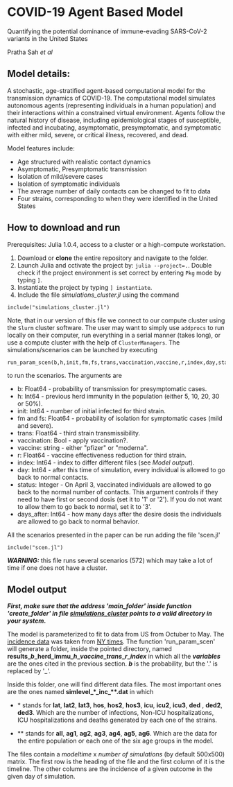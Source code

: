 # COVID-19 Agent Based Model
Quantifying the potential dominance of immune-evading SARS-CoV-2 variants in the United States

Pratha Sah *et al*

## Model details:
A stochastic, age-stratified agent-based computational model for the transmission dynamics of COVID-19. The computational model simulates autonomous agents (representing individuals in a human population) and their interactions within a constrained virtual environment. Agents follow the natural history of disease, including epidemiological stages of susceptible, infected and incubating, asymptomatic, presymptomatic, and symptomatic with either mild, severe, or critical illness, recovered, and dead.

Model features include:

- Age structured with realistic contact dynamics
- Asymptomatic, Presymptomatic transmission
- Isolation of mild/severe cases
- Isolation of symptomatic individuals
- The average number of daily contacts can be changed to fit to data
- Four strains, corresponding to when they were identified in the United States

## How to download and run

Prerequisites: Julia 1.0.4, access to a cluster or a high-compute workstation. 

1) Download or **clone** the entire repository and navigate to the folder.
2) Launch Julia and cctivate the project by: `julia --project=.`. Double check if the project environment is set correct by entering `Pkg` mode by typing `]`. 
3) Instantiate the project by typing `] instantiate`.
4) Include the file *simulations_cluster.jl* using the command
```
include("simulations_cluster.jl")
```
Note, that in our version of this file we connect to our compute cluster using the `Slurm` cluster software. The user may want to simply use `addprocs` to run locally on their computer, run everything in a serial manner (takes long), or use a compute cluster with the help of `ClusterManagers`. The simulations/scenarios can be launched by executing 

```
run_param_scen(b,h,init,fm,fs,trans,vaccination,vaccine,r,index,day,status,days_after)
```

to run the scenarios. The arguments are

- b: Float64 \- probability of transmission for presymptomatic cases.
- h: Int64 \- previous herd immunity in the population (either 5, 10, 20, 30 or 50%).
- init: Int64 \- number of initial infected for third strain.
- fm and fs: Float64 \- probability of isolation for symptomatic cases (mild and severe).
- trans: Float64 \- third strain transmissibility.
- vaccination: Bool \- apply vaccination?.
- vaccine: string \- either \"pfizer\" or \"moderna\".
- r: Float64 \- vaccine effectiveness reduction for third strain.
- index: Int64 \- index to differ different files (see *Model output*).
- day: Int64 \- after this time of simulation, every individual is allowed to go back to normal contacts.
- status: Integer \- On April 3, vaccinated individuals are allowed to go back to the normal number of contacts. This argument controls if they need to have first or second dosis (set it to '1' or '2'). If you do not want to allow them to go back to normal, set it to '3'.
- days_after: Int64 \- how many days after the desire dosis the individuals are allowed to go back to normal behavior.

All the scenarios presented in the paper can be run adding the file 'scen.jl'

```
include("scen.jl")
```

***WARNING:*** this file runs several scenarios (572) which may take a lot of time if one does not have a cluster.

## Model output

***First, make sure that the address 'main_folder' inside function 'create_folder' in file [simulations_cluster](simulations_cluster.jl) points to a valid directory in your system.*** 

The model is parameterized to fit to data from US from Octuber to May. The [incidence data](cases_us.csv) was taken from [NY times](https://github.com/nytimes/covid-19-data/). The function 'run_param_scen' will generate a folder, inside the pointed directory, named **results\__b_\_herd\_immu\__h_\__vaccine_\__trans_\__r_\__index_** in which all the ***variables*** are the ones cited in the previous section. ***b*** is the probability, but the '.' is replaced by '\_'.

Inside this folder, one will find different data files. The most important ones are the ones named
**simlevel_\*\_inc\_\*\*.dat** in which

- \* stands for **lat**, **lat2**, **lat3**, **hos**, **hos2**, **hos3**, **icu**, **icu2**, **icu3**, **ded** , **ded2**, **ded3**. Which are the number of infections, Non-ICU hospitalizations, ICU hospitalizations and deaths generated by each one of the strains.

- \*\* stands for **all**, **ag1**, **ag2**, **ag3**, **ag4**, **ag5**, **ag6**. Which are the data for the entire population or each one of the six age groups in the model.

The files contain a *modeltime* x *number of simulations* (by default 500x500) matrix. The first row is the heading of the file and the first column of it is the timeline. The other columns are the incidence of a given outcome in the given day of simulation.
